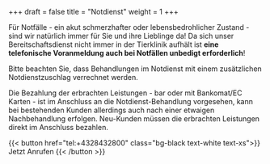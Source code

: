 +++
draft = false
title = "Notdienst"
weight = 1
+++

Für Notfälle - ein akut schmerzhafter oder lebensbedrohlicher Zustand - sind wir natürlich immer für Sie und ihre Lieblinge da!
Da sich unser Bereitschaftsdienst nicht immer in der Tierklinik aufhält ist **eine telefonische Voranmeldung auch bei Notfällen unbedigt erforderlich**!

<span class="text-red-500 font-normal">
Bitte beachten Sie, dass Behandlungen im Notdienst mit einem zusätzlichen Notdienstzuschlag verrechnet werden. 
</span>

Die Bezahlung der erbrachten Leistungen - bar oder mit Bankomat/EC Karten - ist im Anschluss an die Notdienst-Behandlung vorgesehen, kann bei bestehenden Kunden allerdings auch nach einer etwaigen Nachbehandlung erfolgen.
Neu-Kunden müssen die erbrachten Leistungen direkt im Anschluss bezahlen.


{{< button href="tel:+4328432800" class="bg-black text-white text-xs">}}
Jetzt Anrufen
{{< /button >}}